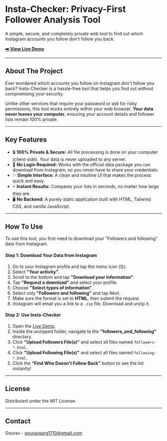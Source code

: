 # Insta-Checker: Privacy-First Follower Analysis Tool


A simple, secure, and completely private web tool to find out which Instagram accounts you follow don't follow you back.

**[➡️ View Live Demo](https://gourav-6477.github.io/instagram-spam-detector/)**

---

## About The Project

Ever wondered which accounts you follow on Instagram don't follow you back? Insta-Checker is a hassle-free tool that helps you find out without compromising your security.

Unlike other services that require your password or ask for risky permissions, this tool works entirely within your web browser. **Your data never leaves your computer**, ensuring your account details and follower lists remain 100% private.

---

## Key Features

-   🔒 **100% Private & Secure:** All file processing is done on your computer (client-side). Your data is never uploaded to any server.
-   🔑 **No Login Required:** Works with the official data package you can download from Instagram, so you never have to share your credentials.
-   ✨ **Simple Interface:** A clean and intuitive UI that makes the process quick and easy.
-   ⚡ **Instant Results:** Compares your lists in seconds, no matter how large they are.
-   🖥️ **No Backend:** A purely static application built with HTML, Tailwind CSS, and vanilla JavaScript.

---

## How To Use

To use this tool, you first need to download your "Followers and following" data from Instagram.

#### **Step 1: Download Your Data from Instagram**

1.  Go to your Instagram profile and tap the menu icon (☰).
2.  Select **"Your activity"**.
3.  Scroll to the bottom and tap **"Download your information"**.
4.  Tap **"Request a download"** and select your profile.
5.  Choose **"Select types of information"**.
6.  Select only **"Followers and following"** and tap Next.
7.  Make sure the format is set to **HTML**, then submit the request.
8.  Instagram will email you a link to a `.zip` file. Download and unzip it.

#### **Step 2: Use Insta-Checker**

1.  Open the [Live Demo](https://gourav-6477.github.io/instagram-spam-detector/).
2.  Inside the unzipped folder, navigate to the **"followers_and_following"** directory.
3.  Click **"Upload Followers File(s)"** and select all files named `followers-*.html`.
4.  Click **"Upload Following File(s)"** and select all files named `following-*.html`.
5.  Click the **"Find Who Doesn't Follow Back"** button to see the list instantly!

---

## License

Distributed under the MIT License.

---

## Contact

Gourav - gouravgarg1710@gmail.com

